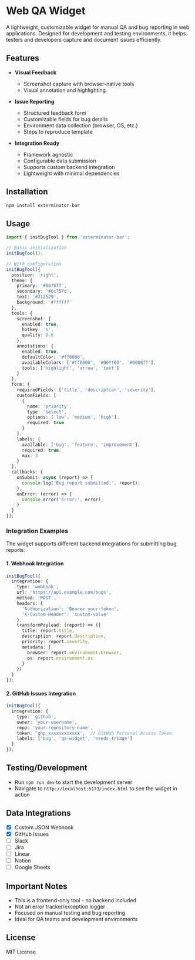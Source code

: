 # Web QA Widget

A lightweight, customizable widget for manual QA and bug reporting in web applications. Designed for development and testing environments, it helps testers and developers capture and document issues efficiently.

## Features

- **Visual Feedback**
  - Screenshot capture with browser-native tools
  - Visual annotation and highlighting

- **Issue Reporting**
  - Structured feedback form
  - Customizable fields for bug details
  - Environment data collection (browser, OS, etc.)
  - Steps to reproduce template

- **Integration Ready**
  - Framework agnostic
  - Configurable data submission
  - Supports custom backend integration
  - Lightweight with minimal dependencies

## Installation

```bash
npm install exterminator-bar
```

## Usage

```typescript
import { initBugTool } from 'exterminator-bar';

// Basic initialization
initBugTool();

// With configuration
initBugTool({
  position: 'right',
  theme: {
    primary: '#007bff',
    secondary: '#6c757d',
    text: '#212529',
    background: '#ffffff'
  },
  tools: {
    screenshot: {
      enabled: true,
      hotkey: 's',
      quality: 0.8
    },
    annotations: {
      enabled: true,
      defaultColor: '#ff0000',
      availableColors: ['#ff0000', '#00ff00', '#0000ff'],
      tools: ['highlight', 'arrow', 'text']
    }
  },
  form: {
    requiredFields: ['title', 'description', 'severity'],
    customFields: [
      {
        name: 'priority',
        type: 'select',
        options: ['low', 'medium', 'high'],
        required: true
      }
    ],
    labels: {
      available: ['bug', 'feature', 'improvement'],
      required: true,
      max: 3
    }
  },
  callbacks: {
    onSubmit: async (report) => {
      console.log('Bug report submitted:', report);
    },
    onError: (error) => {
      console.error('Error:', error);
    }
  }
});
```

### Integration Examples

The widget supports different backend integrations for submitting bug reports:

#### 1. Webhook Integration

```typescript
initBugTool({
  integration: {
    type: 'webhook',
    url: 'https://api.example.com/bugs',
    method: 'POST',
    headers: {
      'Authorization': 'Bearer your-token',
      'X-Custom-Header': 'custom-value'
    },
    transformPayload: (report) => ({
      title: report.title,
      description: report.description,
      priority: report.severity,
      metadata: {
        browser: report.environment.browser,
        os: report.environment.os
      }
    })
  }
});
```

#### 2. GitHub Issues Integration

```typescript
initBugTool({
  integration: {
    type: 'github',
    owner: 'your-username',
    repo: 'your-repository-name',
    token: 'ghp_xxxxxxxxxxxx',  // GitHub Personal Access Token
    labels: ['bug', 'qa-widget', 'needs-triage']
  }
});
```

## Testing/Development
- Run `npm run dev` to start the development server
- Navigate to `http://localhost:5173/index.html` to see the widget in action

## Data Integrations

- [x] Custom JSON Webhook
- [x] GitHub Issues
- [ ] Slack
- [ ] Jira
- [ ] Linear
- [ ] Notion
- [ ] Google Sheets

## Important Notes

- This is a frontend-only tool - no backend included
- Not an error tracker/exception logger
- Focused on manual testing and bug reporting
- Ideal for QA teams and development environments

## License

MIT License